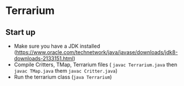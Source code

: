 # Terrarium


## Start up
- Make sure you have a JDK installed (https://www.oracle.com/technetwork/java/javase/downloads/jdk8-downloads-2133151.html)
- Compile Critters, TMap, Terrarium files ( `javac Terrarium.java` then `javac TMap.java` them `javac Critter.java`)
- Run the terrarium class (`java Terrarium`)
